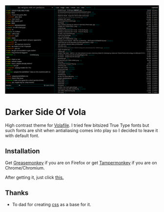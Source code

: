 ![voladark](https://raw.githubusercontent.com/Szero/darker-side-of-vola/master/voladark.png)

Darker Side Of Vola
===================

High contrast theme for [Volafile](https://volafile.org).
I tried few bitsized True Type fonts but such fonts are
shit when antialiasing comes into play so I decided to leave it with default font.

Installation
------------

Get [Greasemonkey](https://addons.mozilla.org/en-US/firefox/addon/greasemonkey/) if you are on
Firefox or get [Tampermonkey](https://tampermonkey.net/) if you are on Chrome/Chromium.

After getting it, just click
[this.](https://github.com/Szero/darker-side-of/vola/raw/master/extension/darker.user.js)

Thanks
------

- To dad for creating [css](https://userstyles.org/styles/103946/as-dark-as-my-soul) as
a base for it.
